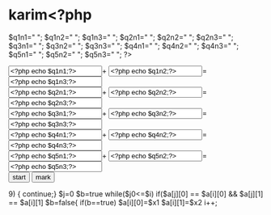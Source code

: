 # karim<?php
$q1n1=" ";
$q1n2=" ";
$q1n3=" ";
$q2n1=" ";
$q2n2=" ";
$q2n3=" ";
$q3n1=" ";
$q3n2=" ";
$q3n3=" ";
$q4n1=" ";
$q4n2=" ";
$q4n3=" ";
$q5n1=" ";
$q5n2=" ";
$q5n3=" ";
?>
<html>
<body>
<title> Test</title>
</head>
<body>
<form method="post"Grade1,2Test "Grade1,2Test.php">
<input type="text" name="q1n1" value="<?php echo $q1n1;?>"
<label>+</label>
<input type="text" name="q1n2" value="<?php echo $q1n2;?>"
<label>=</label>
<input type="text" name="q1n3" value="<?php echo $q1n3;?>"
</br></br>
<input type="text" name="q2n1" value="<?php echo $q2n1;?>"
<label>+</label>
<input type="text" name="q2n2" value="<?php echo $q2n2;?>"
<label>=</label>
<input type="text" name="q2n3" value="<?php echo $q2n3;?>"
</br></br>
<input type="text" name="q3n1" value="<?php echo $q3n1;?>"
<label>+</label>
<input type="text" name="q3n2" value="<?php echo $q3n2;?>"
<label>=</label>
<input type="text" name="q3n3" value="<?php echo $q3n3;?>"
</br></br>
<input type="text" name="q4n1" value="<?php echo $q4n1;?>"
<label>+</label>
<input type="text" name="q4n2" value="<?php echo $q4n2;?>"
<label>=</label>
<input type="text" name="q4n3" value="<?php echo $q4n3;?>"
</br></br>
<input type="text" name="q5n1" value="<?php echo $q5n1;?>"
<label>+</label>
<input type="text" name="q5n2" value="<?php echo $q5n2;?>"
<label>=</label>
<input type="text" name="q5n3" value="<?php echo $q5n3;?>"
</br></br>
<button type = "submit" name = "submit" value = "start"> start</button>
<button type = "submit" name = "submit" value = "start"mark> mark</button>
</form>
</body>
</html>
<?php
$a= array (array.());
$x1=rand(10,90);
$x2=rand(10,90);
$i=o;
while($i<5)
{
if($x2%10 + $x2%10)<10 && ((int)($x1/10)+(int)($x2/10))<10)
{$a [i][0]=$x1;
 $a[i][]=$x2;
  i++;
if($x2%10 + $x2%10)<9 !! ((int)($x1/10)+ (int)($x2/10))>9)
{ continue;}
$j=0
$b=true
while($j0<=$i)
if($a[j][0] == $a[i][0] && $a[j][1] == $a[i][1]
   $b=false{
   if(b==true)
    $a[i][0]=$x1
     $a[i][1]=$x2
      i++;
